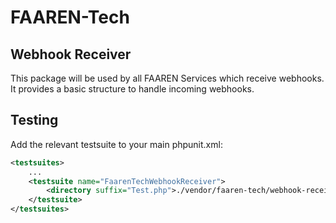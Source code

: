 # FAAREN-Tech 
## Webhook Receiver

This package will be used by all FAAREN Services which receive webhooks. It provides a basic structure to handle incoming webhooks.

## Testing

Add the relevant testsuite to your main phpunit.xml:

```xml
<testsuites>
    ...
    <testsuite name="FaarenTechWebhookReceiver">
        <directory suffix="Test.php">./vendor/faaren-tech/webhook-receiver</directory>
    </testsuite>
</testsuites>
```
